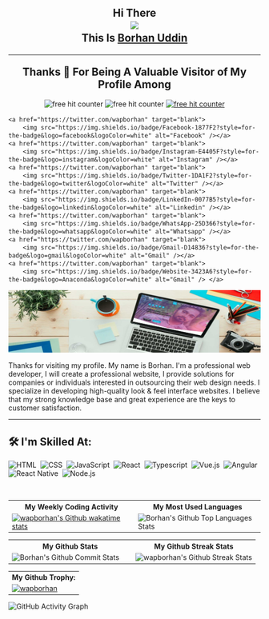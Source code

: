 <h2 align="center">
    Hi There
    <br>
    <img src="https://media.giphy.com/media/hvRJCLFzcasrR4ia7z/giphy.gif" width="60px" />
    <br>
    This Is <a href="https://www.wapborhan.com">Borhan Uddin</a>
    <hr>
    Thanks 💙 For Being A Valuable Visitor of My Profile Among
</h2>
<p align="center">
    <img src="https://img.shields.io/github/followers/wapborhan?label=Follow&style=social" border="0" title="free hit counter" alt="free hit counter" />
    <img src="https://gpvc.arturio.dev/wapborhan" border="0" title="free hit counter" alt="free hit counter" />
    <a href="https://wakatime.com/@wapborhan"> <img src="https://wakatime.com/badge/user/59d9f170-5e15-4b6c-8acd-f8cd5d8bb365.svg" border="0" title="free hit counter" alt="free hit counter" /></a>
</p>
<p align='center'>

    <a href="https://twitter.com/wapborhan" target="blank">
        <img src="https://img.shields.io/badge/Facebook-1877F2?style=for-the-badge&logo=facebook&logoColor=white" alt="Facebook" /></a>
    <a href="https://twitter.com/wapborhan" target="blank">
        <img src="https://img.shields.io/badge/Instagram-E4405F?style=for-the-badge&logo=instagram&logoColor=white" alt="Instagram" /></a>
    <a href="https://twitter.com/wapborhan" target="blank">
        <img src="https://img.shields.io/badge/Twitter-1DA1F2?style=for-the-badge&logo=twitter&logoColor=white" alt="Twitter" /></a>
    <a href="https://twitter.com/wapborhan" target="blank">
        <img src="https://img.shields.io/badge/LinkedIn-0077B5?style=for-the-badge&logo=linkedin&logoColor=white" alt="Linkedin" /></a>
    <a href="https://twitter.com/wapborhan" target="blank">
        <img src="https://img.shields.io/badge/WhatsApp-25D366?style=for-the-badge&logo=whatsapp&logoColor=white" alt="Whatsapp" /></a>
    <a href="https://twitter.com/wapborhan" target="blank">
        <img src="https://img.shields.io/badge/Gmail-D14836?style=for-the-badge&logo=gmail&logoColor=white" alt="Gmail" /></a>
    <a href="https://twitter.com/wapborhan" target="blank">
        <img src="https://img.shields.io/badge/Website-3423A6?style=for-the-badge&logo=Anaconda&logoColor=white" alt="Gmail" /> </a>

</p>
<img src="https://github.com/wapborhan/wapborhan/blob/main/1612431913167.jpg?raw=true" />
<p>Thanks for visiting my profile. My name is Borhan. I'm a professional web developer, І will create a professional website, I provide solutions for companies or individuals interested in outsourcing their web design needs. I specialize in developing high-quality look & feel interface websites. I believe that my strong knowledge base and great experience are the keys to customer satisfaction.</p>


<hr>

## 🛠️ I'm Skilled At:


![HTML](https://img.shields.io/badge/-HTML-05122A?style=flat&logo=HTML5)&nbsp;
![CSS](https://img.shields.io/badge/-CSS-05122A?style=flat&logo=CSS3&logoColor=1572B6)&nbsp;
![JavaScript](https://img.shields.io/badge/-JavaScript-05122A?style=flat&logo=javascript)&nbsp;
![React](https://img.shields.io/badge/-React-05122A?style=flat&logo=react)&nbsp;
![Typescript](https://img.shields.io/badge/TypeScript-007ACC?style=flat&logo=typescript&logoColor=1572B6)&nbsp;
![Vue.js](https://img.shields.io/badge/Vue.js-35495E?style=flat&logo=vue.js&logoColor=4FC08D)&nbsp;
![Angular](https://img.shields.io/badge/Angular-DD0031?style=flat&logo=angular&logoColor=white)&nbsp;
![React Native](https://img.shields.io/badge/React_Native-20232A?style=flat&logo=react&logoColor=61DAFB)&nbsp;
![Node.js](https://img.shields.io/badge/-Node.js-05122A?style=flat&logo=node.js)&nbsp;

<br />

<table align="center" width="100%">
    <tr>
        <th>My Weekly Coding Activity</th>
        <th>My Most Used Languages</th>
    </tr>
    <tr>
        <td width="50%"> <a href="https://wakatime.com/@wapborhan"><img src="https://github-readme-stats.vercel.app/api/wakatime?username=wapborhan" alt="wapborhan's Github wakatime stats" height="auto" width="500px"></a></td>
        <td width="50%"> <img src="https://github-readme-stats-showrin.vercel.app/api/top-langs/?username=wapborhan&layout=compact&langs_count=10&hide=html,css" alt="Borhan's Github Top Languages Stats" width="500px" height="auto" /></td>
    </tr>
</table>


<table align="center" width="100%">
    <tr>
        <th>My Github Stats</th>
        <th>My Github Streak Stats</th>
    </tr>
    <tr>
        <td width="50%">
            <img src="https://github-readme-stats-showrin.vercel.app/api?username=wapborhan&include_all_commits=true&count_private=true&show_icons=true" alt="Borhan's Github Commit Stats" height="170em">
        </td>
        <td width="50%">
            <img src="https://github-readme-streak-stats.herokuapp.com/?user=wapborhan" alt="wapborhan's Github Streak Stats" height="180em">
        </td>
    </tr>
</table>

<table align="center">
    <tr>
        <!--  <th> My Metrics:</th> -->
        <th> My Github Trophy:</th>
    </tr>
    <tr>
        <!--  <td><img src="https://metrics.lecoq.io/wapborhan" alt="wapborhan's Github Metrics"></td>-->
        <td><a href="https://github.com/ryo-ma/github-profile-trophy"><img src="https://github-profile-trophy.vercel.app/?username=wapborhan&column=4&margin-w=15&margin-h=15" alt="wapborhan" /></a></td>
    </tr>
</table>

![GitHub Activity Graph](https://activity-graph.herokuapp.com/graph?username=wapborhan)

